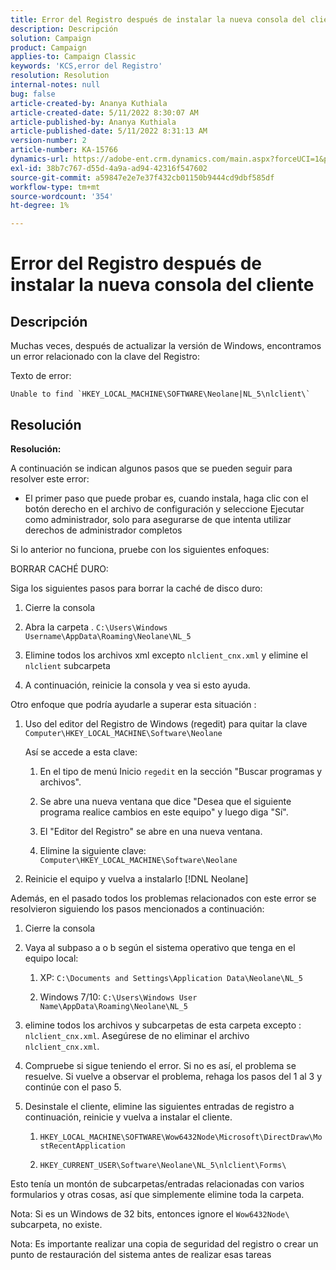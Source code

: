 ```yaml
---
title: Error del Registro después de instalar la nueva consola del cliente
description: Descripción
solution: Campaign
product: Campaign
applies-to: Campaign Classic
keywords: 'KCS,error del Registro'
resolution: Resolution
internal-notes: null
bug: false
article-created-by: Ananya Kuthiala
article-created-date: 5/11/2022 8:30:07 AM
article-published-by: Ananya Kuthiala
article-published-date: 5/11/2022 8:31:13 AM
version-number: 2
article-number: KA-15766
dynamics-url: https://adobe-ent.crm.dynamics.com/main.aspx?forceUCI=1&pagetype=entityrecord&etn=knowledgearticle&id=e321c08f-04d1-ec11-a7b5-0022480a8e40
exl-id: 38b7c767-d55d-4a9a-ad94-42316f547602
source-git-commit: a59847e2e7e37f432cb01150b9444cd9dbf585df
workflow-type: tm+mt
source-wordcount: '354'
ht-degree: 1%

---
```


# Error del Registro después de instalar la nueva consola del cliente

## Descripción

Muchas veces, después de actualizar la versión de Windows, encontramos un error relacionado con la clave del Registro:

Texto de error:

```
Unable to find `HKEY_LOCAL_MACHINE\SOFTWARE\Neolane|NL_5\nlclient\`
```

## Resolución

<b>Resolución:</b>

A continuación se indican algunos pasos que se pueden seguir para resolver este error:

- El primer paso que puede probar es, cuando instala, haga clic con el botón derecho en el archivo de configuración y seleccione Ejecutar como administrador, solo para asegurarse de que intenta utilizar derechos de administrador completos

Si lo anterior no funciona, pruebe con los siguientes enfoques:

BORRAR CACHÉ DURO:

Siga los siguientes pasos para borrar la caché de disco duro:

1. Cierre la consola

1. Abra la carpeta . `C:\Users\Windows Username\AppData\Roaming\Neolane\NL_5`

1. Elimine todos los archivos xml excepto `nlclient_cnx.xml` y elimine el `nlclient` subcarpeta

1. A continuación, reinicie la consola y vea si esto ayuda.

Otro enfoque que podría ayudarle a superar esta situación :

1. Uso del editor del Registro de Windows (regedit) para quitar la clave `Computer\HKEY_LOCAL_MACHINE\Software\Neolane`

   Así se accede a esta clave:

   1. En el tipo de menú Inicio `regedit` en la sección &quot;Buscar programas y archivos&quot;.

   1. Se abre una nueva ventana que dice &quot;Desea que el siguiente programa realice cambios en este equipo&quot; y luego diga &quot;Sí&quot;.

   1. El &quot;Editor del Registro&quot; se abre en una nueva ventana.

   1. Elimine la siguiente clave: `Computer\HKEY_LOCAL_MACHINE\Software\Neolane`

1. Reinicie el equipo y vuelva a instalarlo [!DNL Neolane]

Además, en el pasado todos los problemas relacionados con este error se resolvieron siguiendo los pasos mencionados a continuación:

1. Cierre la consola

1. Vaya al subpaso a o b según el sistema operativo que tenga en el equipo local:

   1. XP: `C:\Documents and Settings\Application Data\Neolane\NL_5`

   1. Windows 7/10: `C:\Users\Windows User Name\AppData\Roaming\Neolane\NL_5`

1. elimine todos los archivos y subcarpetas de esta carpeta excepto :  `nlclient_cnx.xml`. Asegúrese de no eliminar el archivo `nlclient_cnx.xml`.

1. Compruebe si sigue teniendo el error. Si no es así, el problema se resuelve. Si vuelve a observar el problema, rehaga los pasos del 1 al 3 y continúe con el paso 5.

1. Desinstale el cliente, elimine las siguientes entradas de registro a continuación, reinicie y vuelva a instalar el cliente.

   1. `HKEY_LOCAL_MACHINE\SOFTWARE\Wow6432Node\Microsoft\DirectDraw\MostRecentApplication`

   1. `HKEY_CURRENT_USER\Software\Neolane\NL_5\nlclient\Forms\`

Esto tenía un montón de subcarpetas/entradas relacionadas con varios formularios y otras cosas, así que simplemente elimine toda la carpeta.

Nota: Si es un Windows de 32 bits, entonces ignore el `Wow6432Node\` subcarpeta, no existe.

Nota: Es importante realizar una copia de seguridad del registro o crear un punto de restauración del sistema antes de realizar esas tareas
